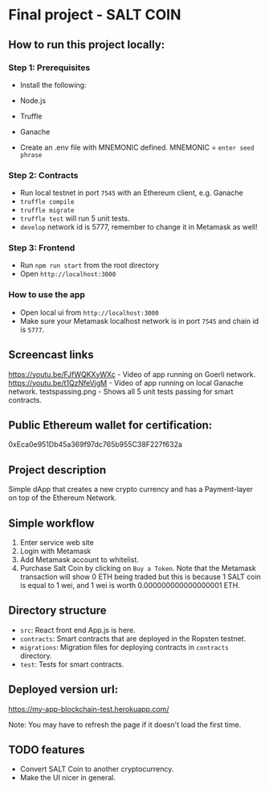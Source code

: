 # Final project - SALT COIN

## How to run this project locally:

### Step 1: Prerequisites

- Install the following:
- Node.js
- Truffle
- Ganache

- Create an .env file with MNEMONIC defined.
MNEMONIC = `enter seed phrase`

### Step 2: Contracts

- Run local testnet in port `7545` with an Ethereum client, e.g. Ganache
- `truffle compile`
- `truffle migrate`
- `truffle test` will run 5 unit tests.
- `develop` network id is 5777, remember to change it in Metamask as well!

### Step 3: Frontend

- Run `npm run start` from the root directory
- Open `http://localhost:3000`

### How to use the app

- Open local ui from `http://localhost:3000`
- Make sure your Metamask localhost network is in port `7545` and chain id is `5777`.

## Screencast links

https://youtu.be/FJfWQKXyWXc - Video of app running on Goerli network.
https://youtu.be/t1QzNfeVjgM - Video of app running on local Ganache network.
testspassing.png - Shows all 5 unit tests passing for smart contracts.

## Public Ethereum wallet for certification:

0xEca0e951Db45a369f97dc765b955C38F227f632a

## Project description

Simple dApp that creates a new crypto currency and has a Payment-layer on top of the Ethereum Network.

## Simple workflow

1. Enter service web site
2. Login with Metamask
3. Add Metamask account to whitelist.
4. Purchase Salt Coin by clicking on `Buy a Token`. Note that the Metamask transaction will show 0 ETH being traded but this is because 1 SALT coin is equal to 1 wei, and 1 wei is worth 0.000000000000000001 ETH. 

## Directory structure

- `src`: React front end App.js is here.
- `contracts`: Smart contracts that are deployed in the Ropsten testnet.
- `migrations`: Migration files for deploying contracts in `contracts` directory.
- `test`: Tests for smart contracts.

## Deployed version url:

https://my-app-blockchain-test.herokuapp.com/

Note: You may have to refresh the page if it doesn't load the first time.

## TODO features

- Convert SALT Coin to another cryptocurrency.
- Make the UI nicer in general.